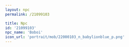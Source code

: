```yaml
---
layout: npc
permalink: /21099103

title: Npc
id: '21099103'
npc_name: 'Boboi'
icon_url: 'portrait/mob/22000103_n_babylionblue_p.png'
---
```

